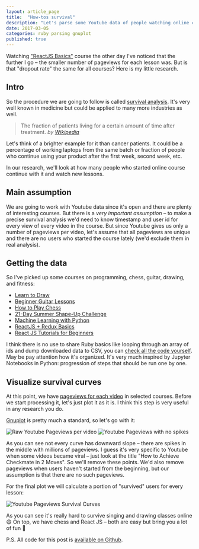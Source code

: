 ```yaml
---
layout: article_page
title:  "How-tos survival"
description: "Let's parse some Youtube data of people watching online courses and apply some survival analysis."
date: 2017-03-05
categories: ruby parsing gnuplot
published: true
---
```


Watching ["ReactJS Basics"](https://www.youtube.com/watch?v=JPT3bFIwJYA&list=PL55RiY5tL51oyA8euSROLjMFZbXaV7skS) course the other day I've noticed that the further I go – the smaller number of pageviews for each lesson was. But is that "dropout rate" the same for all courses? Here is my little research.

<!--more-->

## Intro

So the procedure we are going to follow is called [survival analysis](https://en.wikipedia.org/wiki/Survival_analysis). It's very well known in medicine but could be applied to many more industries as well.

<blockquote>
  <p>
    The fraction of patients living for a certain amount of time after treatment.
    <cite>by <a href="https://en.wikipedia.org/wiki/Kaplan%E2%80%93Meier_estimator">Wikipedia</a></cite>
  </p>
</blockquote>

Let's think of a brighter example for it than cancer patients. It could be a percentage of working laptops from the same batch or fraction of people who continue using your product after the first week, second week, etc.

In our research, we'll look at how many people who started online course continue with it and watch new lessons.

## Main assumption

We are going to work with Youtube data since it's open and there are plenty of interesting courses. But there is a *very important assumption* – to make a precise survival analysis we'd need to know timestamp and user id for every view of every video in the course. But since Youtube gives us only a number of pageviews per video, let's assume that all pageviews are unique and there are no users who started the course lately (we'd exclude them in real analysis).

## Getting the data

So I've picked up some courses on programming, chess, guitar, drawing, and fitness:

* [Learn to Draw](https://www.youtube.com/watch?v=ewMksAbgdBI&list=PL1HIh25sbqZnkA1T09UtVHoyjYaMJuK0a)
* [Beginner Guitar Lessons](https://www.youtube.com/watch?v=_bULnYSWNPE&list=PLiyMO_9U8g1BNzo7ZoXwKg2Pqt5chP6CT)
* [How to Play Chess](https://www.youtube.com/watch?v=wH9Z1ORrtjQ&list=PLLALQuK1NDriznzxP5rQkQwKIrGSWRMZF)
* [21-Day Summer Shape-Up Challenge](https://www.youtube.com/watch?v=-2ziPcnlndQ&list=PLI37FJmOtrj0CeeQVTqaVD6UfHSRpG6NO)
* [Machine Learning with Python](https://www.youtube.com/watch?v=OGxgnH8y2NM&list=PLQVvvaa0QuDfKTOs3Keq_kaG2P55YRn5v)
* [ReactJS + Redux Basics](https://www.youtube.com/watch?v=qrsle5quS7A&list=PL55RiY5tL51rrC3sh8qLiYHqUV3twEYU_)
* [React JS Tutorials for Beginners](https://www.youtube.com/watch?v=-AbaV3nrw6E&list=PL6gx4Cwl9DGBuKtLgPR_zWYnrwv-JllpA)

I think there is no use to share Ruby basics like looping through an array of ids and dump downloaded data to CSV, you can [check all the code yourself](https://github.com/makaroni4/youtube_survival). May be pay attention how it's organized. It's very much inspired by Jupyter Notebooks in Python: progression of steps that should be run one by one.

## Visualize survival curves

At this point, we have [pageviews for each video](https://github.com/makaroni4/youtube_survival/tree/master/pageviews_data) in selected courses. Before we start processing it, let's just plot it as it is. I think this step is very useful in any research you do.

[Gnuplot](http://www.gnuplot.info/) is pretty much a standard, so let's go with it:

<div class="two-images">
  <img src="/images/posts/youtube_survival/raw_data.png" alt="Raw Youtube Pageviews per video">

  <img src="/images/posts/youtube_survival/raw_data_no_spikes.png" alt="Youtube Pageviews with no spikes">
</div>

As you can see not every curve has downward slope – there are spikes in the middle with millions of pageviews. I guess it's very specific to Youtube when some videos became viral – just look at the title "How to Achieve Checkmate in 2 Moves". So we'll remove these points. We'd also remove pageviews when users haven't started from the beginning, but our assumption is that there are no such pageviews.

For the final plot we will calculate a portion of "survived" users for every lesson:

<img src="/images/posts/youtube_survival/survival_curves.png" alt="Youtube Pageviews Survival Curves">

As you can see it's really hard to survive singing and drawing classes online :smile: On top, we have chess and React JS – both are easy but bring you a lot of fun :beers:

P.S. All code for this post is [available on Github](https://github.com/makaroni4/youtube_survival).
